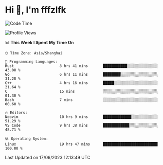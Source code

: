 # Hi 👋, I'm fffzlfk

<!--START_SECTION:waka-->
![Code Time](http://img.shields.io/badge/Code%20Time-421%20hrs%2035%20mins-blue)

![Profile Views](http://img.shields.io/badge/Profile%20Views-0-blue)

📊 **This Week I Spent My Time On** 

```text
🕑︎ Time Zone: Asia/Shanghai

💬 Programming Languages: 
Rust                     8 hrs 41 mins       ███████████░░░░░░░░░░░░░░   43.88 % 
Go                       6 hrs 11 mins       ████████░░░░░░░░░░░░░░░░░   31.28 % 
C++                      4 hrs 16 mins       █████░░░░░░░░░░░░░░░░░░░░   21.64 % 
C                        15 mins             ░░░░░░░░░░░░░░░░░░░░░░░░░   01.30 % 
Bash                     7 mins              ░░░░░░░░░░░░░░░░░░░░░░░░░   00.60 % 

🔥 Editors: 
Neovim                   10 hrs 9 mins       █████████████░░░░░░░░░░░░   51.29 % 
VS Code                  9 hrs 38 mins       ████████████░░░░░░░░░░░░░   48.71 % 

💻 Operating System: 
Linux                    19 hrs 47 mins      █████████████████████████   100.00 % 
```


 Last Updated on 17/09/2023 12:13:49 UTC
<!--END_SECTION:waka-->
